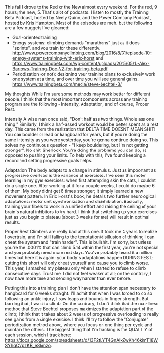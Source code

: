 This fall I drove to the Red or the New almost every weekend. For the red, 9 hours; the new, 5. That's alot of podcasts.
I listen to mostly the Training Beta Podcast, hosted by Neely Quinn, and the Power Company Podcast, hosted by Kris Hampton. Most of the episodes are meh, but the following are a few nuggets I've gleamed:

- Goal-oriented training
- Energy systems: climbing demands "marathons" just as it does "sprints", and you train for these differently. http://www.powercompanyclimbing.com/blog/2016/8/31/episode-10-energy-systems-training-with-eric-horst and https://www.trainingbeta.com/wp-content/uploads/2015/05/1.-Alex-Barrows-Training-Doc-V2-for-training-beta.pdf
- Periodization (or not): designing your training plans to exclusively work one system at a time, and over time you will see general gains. https://www.trainingbeta.com/media/steve-bechtel-3/

My thoughts
While I'm sure some methods may work better for different people, I think that the most important components across any training program are the following - Intensity, Adaptation, and of course, Proper Rest.

Intensity
A wise man once said, "Don't half ass two things. Whole ass one thing." Similarly, I think a half-assed workout would be better spent as a rest day. This came from the realization that DELTA TIME DOESNT MEAN SHIT! You can boulder or lead or hangboard for years, but if you're doing the same intensity as you were yesterday, you're gonna continue doing so. This solves my continuous question - "I keep bouldering, but I'm not getting stronger". No shit, Sherlock. You're doing the problems you can do, as opposed to pushing your limits. To help with this, I've found keeping a record and setting progressive goals helps.

Adaptation
The body adapts to a change in stimulus. Just as impoortant as progressive overload is the variance of exercises. I've seen this motor learning in my gym exercises: when first attempting skin the cats, I couldnt do a single one. After working at it for a couple weeks, I could do maybe 6 of them. My body didnt get 6 times stronger; it simply learned a new movement pattern. In Eric Horst's book, he details two further neurological adaptations: motor unit synchronization and disinhibiation. Basically, training your fibers to work in a unified effort and raising the ceiling of your brain's natural inhibitors to try hard. I think that switching up your exercises just as you begin to plateau (about 3 weeks for me) will result in optimal results.

Proper Rest
Climbers are really bad at this one. It took me 4 years to realize I overtrain, and I'm still falling to the temptation/disillusion of thinking I can cheat the system and "train harder". This is bullshit. I'm sorry, but unless you're the .0001% that can climb 5.14 within the first year, you're not special and you probably need more rest days. You've probably heard it a million times but here it is again: your body's adaptations happen DURING REST; cutting this short will only cheat yourself and cause you to climb worse. This year, I smashed my plateau only when I started to refuse to climb consecutive days. Trust me, I did not feel weaker at all; on the contrary, I now have more time and sending way harder than ever before.

Putting this into a training plan
I don't have the attention span necessary to hangboard for 6 weeks straight. I'll admit that when I was forced to do so following an ankle injury, I saw leaps and bounds in finger strength. But barring that, I want to climb. 
On the contrary, I don't think that the non-linear method that Steve Bechtel proposes maximizes the adaptation part of the climb; I think that it takes about 2 weeks of progressive overloading to really see gains from a single exercise. I think I'll try to follow the "Conjugate" periodization method above, where you focus on one thing per cycle and maintain the others. The biggest thing that I'm tracking is the QUALITY of each session, which I track here: https://docs.google.com/spreadsheets/d/13F2tLYT4GnAlkZwKh46kimT18WSYhqCVpzKB_e8hmzo.
